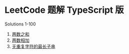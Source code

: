 # LeetCode 题解 TypeScript 版

Solutions 1-100
1. [两数之和](https://github.com/mcxue/exercise-leetcode/blob/master/solutions-1-100/two-sum.ts)
2. [两数相加](https://github.com/mcxue/exercise-leetcode/blob/master/solutions-1-100/add-two-numbers.ts)
3. [无重复字符的最长子串](https://github.com/mcxue/exercise-leetcode/blob/master/solutions-1-100/longest-substring-without-repeating-characters.ts) 
